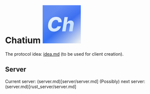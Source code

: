  # Chatium ![](public/assets/icon.png)

The protocol idea: [idea.md](idea.md) (to be used for client creation).

## Server
Current server: (server.md)[server/server.md]
(Possibly) next server: (server.md)[rust_server/server.md]

